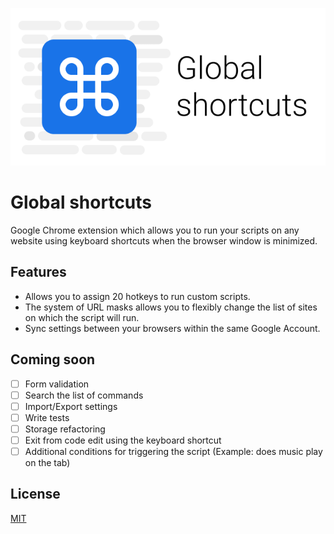 ![screenshot](images/banner.png)

# Global shortcuts

Google Chrome extension which allows you to run your scripts on any website using keyboard shortcuts when the browser window is minimized.

## Features
- Allows you to assign 20 hotkeys to run custom scripts.
- The system of URL masks allows you to flexibly change the list of sites on which the script will run.
- Sync settings between your browsers within the same Google Account.

## Coming soon
- [ ] Form validation
- [ ] Search the list of commands
- [ ] Import/Export settings
- [ ] Write tests
- [ ] Storage refactoring
- [ ] Exit from code edit using the keyboard shortcut
- [ ] Additional conditions for triggering the script (Example: does music play on the tab)

## License

[MIT](LICENSE)